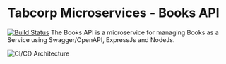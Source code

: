 # Tabcorp Microservices - Books API
[![Build Status](https://travis-ci.org/mitni455/tabcorp_microservice_books.svg?branch=master)](https://travis-ci.org/mitni455/tabcorp_microservice_books)
The Books API is a microservice for managing Books as a Service using Swagger/OpenAPI, ExpressJs and NodeJs.

![CI/CD Architecture](https://i.ibb.co/CJxvzGP/cicd.png)


